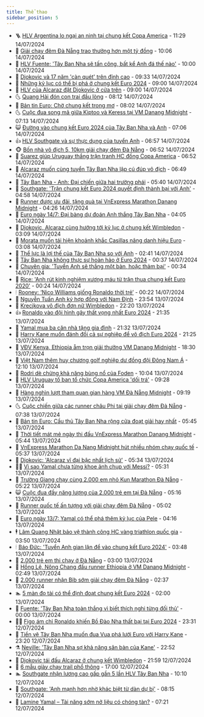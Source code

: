```yaml
---
title: Thể thao
sidebar_position: 5
---
```


<!-- vnexpress-the-thao:START -->
- 🪜 [HLV Argentina lo ngại an ninh tại chung kết Copa America](https://vnexpress.net/hlv-argentina-lo-ngai-an-ninh-tai-chung-ket-copa-america-4769904.html) - 11:29 14/07/2024
- 🦩 [Giải chạy đêm Đà Nẵng trao thưởng hơn một tỷ đồng](https://vnexpress.net/giai-chay-dem-da-nang-trao-thuong-hon-mot-ty-dong-4769830.html) - 10:06 14/07/2024
- 🧰 [HLV Fuente: &#39;Tây Ban Nha sẽ tấn công, bất kể Anh đá thế nào&#39;](https://vnexpress.net/hlv-fuente-tay-ban-nha-se-tan-cong-bat-ke-anh-da-the-nao-4769855.html) - 10:00 14/07/2024
- 🤗 [Djokovic và 17 năm &#39;càn quét&#39; trên đỉnh cao](https://vnexpress.net/djokovic-va-17-nam-can-quet-tren-dinh-cao-4769868.html) - 09:33 14/07/2024
- 🥳 [Những kỷ lục có thể bị phá ở chung kết Euro 2024](https://vnexpress.net/nhung-ky-luc-co-the-bi-pha-o-chung-ket-euro-2024-4769864.html) - 09:00 14/07/2024
- 🦣 [HLV của Alcaraz đặt Djokovic ở cửa trên](https://vnexpress.net/hlv-cua-alcaraz-dat-djokovic-o-cua-tren-4769816.html) - 09:00 14/07/2024
- 🌜 [Quang Hải đón con trai đầu lòng](https://vnexpress.net/quang-hai-don-con-trai-dau-long-4769862.html) - 08:12 14/07/2024
- 🫶 [Bản tin Euro: Chờ chung kết trong mơ](https://vnexpress.net/ban-tin-euro-cho-chung-ket-trong-mo-4769860.html) - 08:02 14/07/2024
- 🌜 [Cuộc đua song mã giữa Kiptoo và Keress tại VM Danang Midnight](https://vnexpress.net/cuoc-dua-song-ma-giua-kiptoo-va-keress-tai-vm-danang-midnight-4769817.html) - 07:13 14/07/2024
- 😺 [Đường vào chung kết Euro 2024 của Tây Ban Nha và Anh](https://vnexpress.net/duong-vao-chung-ket-euro-2024-cua-tay-ban-nha-va-anh-4769834.html) - 07:06 14/07/2024
- 👍 [HLV Southgate và sự thực dụng của tuyển Anh](https://vnexpress.net/hlv-southgate-va-su-thuc-dung-cua-tuyen-anh-4769687.html) - 06:57 14/07/2024
- 🐵 [Bốn nhà vô địch 5, 10km giải chạy đêm Đà Nẵng](https://vnexpress.net/bon-nha-vo-dich-5-10km-giai-chay-dem-da-nang-4769727.html) - 06:52 14/07/2024
- 💫 [Suarez giúp Uruguay thắng trận tranh HC đồng Copa America](https://vnexpress.net/suarez-giup-uruguay-thang-tran-tranh-hc-dong-copa-america-4769827.html) - 06:52 14/07/2024
- 🦆 [Alcaraz muốn cùng tuyển Tây Ban Nha lập cú đúp vô địch](https://vnexpress.net/alcaraz-muon-cung-tuyen-tay-ban-nha-lap-cu-dup-vo-dich-4769822.html) - 06:49 14/07/2024
- 🙉 [Tây Ban Nha - Anh: Đại chiến giữa hai trường phái](https://vnexpress.net/tay-ban-nha-anh-dai-chien-giua-hai-truong-phai-4769818.html) - 05:40 14/07/2024
- 📝 [Southgate: &#39;Trận chung kết Euro 2024 quyết định thành bại với Anh&#39;](https://vnexpress.net/southgate-tran-chung-ket-euro-2024-quyet-dinh-thanh-bai-voi-anh-4769808.html) - 04:58 14/07/2024
- 💯 [Runner được ưu đãi, tặng quà tại VnExpress Marathon Danang Midnight](https://vnexpress.net/runner-duoc-uu-dai-tang-qua-tai-vnexpress-marathon-danang-midnight-4769696.html) - 04:26 14/07/2024
- 🌈 [Euro ngày 14/7: Đại bàng dự đoán Anh thắng Tây Ban Nha](https://vnexpress.net/euro-ngay-14-7-dai-bang-du-doan-anh-thang-tay-ban-nha-4769769.html) - 04:05 14/07/2024
- 🦩 [Djokovic, Alcaraz cùng hướng tới kỷ lục ở chung kết Wimbledon](https://vnexpress.net/djokovic-alcaraz-cung-huong-toi-ky-luc-o-chung-ket-wimbledon-4769745.html) - 03:09 14/07/2024
- 🐲 [Morata muốn tái hiện khoảnh khắc Casillas nâng danh hiệu Euro](https://vnexpress.net/morata-muon-tai-hien-khoanh-khac-casillas-nang-danh-hieu-euro-4769762.html) - 03:08 14/07/2024
- 🌁 [Thể lực là lợi thế của Tây Ban Nha so với Anh](https://vnexpress.net/the-luc-la-loi-the-cua-tay-ban-nha-so-voi-anh-4769760.html) - 02:41 14/07/2024
- 💯 [Tây Ban Nha không thực sự hoàn hảo ở Euro 2024](https://vnexpress.net/tay-ban-nha-khong-thuc-su-hoan-hao-o-euro-2024-4769712.html) - 00:37 14/07/2024
- 🌝 [Chuyên gia: &#39;Tuyển Anh sẽ thắng một bàn, hoặc thảm bại&#39;](https://vnexpress.net/chuyen-gia-tuyen-anh-se-thang-mot-ban-hoac-tham-bai-4769732.html) - 00:34 14/07/2024
- 🤖 [Rice: &#39;Anh rút kinh nghiệm xương máu từ trận thua chung kết Euro 2020&#39;](https://vnexpress.net/rice-anh-rut-kinh-nghiem-xuong-mau-tu-tran-thua-chung-ket-euro-2020-4765858.html) - 00:24 14/07/2024
- 🕯 [Rooney: ‘Nico Williams giống Ronaldo thời trẻ’](https://vnexpress.net/rooney-nico-williams-giong-ronaldo-thoi-tre-4769718.html) - 00:22 14/07/2024
- 🧰 [Nguyễn Tuấn Anh ký hợp đồng với Nam Định](https://vnexpress.net/nguyen-tuan-anh-ky-hop-dong-voi-nam-dinh-4769713.html) - 23:54 13/07/2024
- 🥳 [Krecjkova vô địch đơn nữ Wimbledon](https://vnexpress.net/krecjkova-vo-dich-don-nu-wimbledon-4769717.html) - 22:20 13/07/2024
- 👍 [Ronaldo vào đội hình gây thất vọng nhất Euro 2024](https://vnexpress.net/ronaldo-vao-doi-hinh-gay-that-vong-nhat-euro-2024-4769710.html) - 21:35 13/07/2024
- 💪 [Yamal mua ba căn nhà tặng gia đình](https://vnexpress.net/yamal-mua-ba-can-nha-tang-gia-dinh-4769708.html) - 21:32 13/07/2024
- 👹 [Harry Kane muốn đánh đổi cả sự nghiệp để vô địch Euro 2024](https://vnexpress.net/harry-kane-muon-danh-doi-ca-su-nghiep-de-vo-dich-euro-2024-4769714.html) - 21:25 13/07/2024
- 🧰 [VĐV Kenya, Ethiopia ẵm trọn giải thưởng VM Danang Midnight](https://vnexpress.net/vdv-kenya-ethiopia-am-tron-giai-thuong-vm-danang-midnight-4769663-tong-thuat.html) - 18:30 13/07/2024
- 🚀 [Việt Nam thêm huy chương golf nghiệp dư đồng đội Đông Nam Á](https://vnexpress.net/viet-nam-them-huy-chuong-golf-nghiep-du-dong-doi-dong-nam-a-4769667.html) - 12:10 13/07/2024
- 🎃 [Rodri dè chừng khả năng bùng nổ của Foden](https://vnexpress.net/rodri-de-chung-kha-nang-bung-no-cua-foden-4769646.html) - 10:04 13/07/2024
- 🧰 [HLV Uruguay tố ban tổ chức Copa America &#39;dối trá&#39;](https://vnexpress.net/hlv-uruguay-to-ban-to-chuc-copa-america-doi-tra-4769640.html) - 09:28 13/07/2024
- 👀 [Hàng nghìn lượt tham quan gian hàng VM Đà Nẵng Midnight](https://vnexpress.net/hang-nghin-luot-tham-quan-gian-hang-vm-da-nang-midnight-4769636.html) - 09:19 13/07/2024
- 🌜 [Cuộc chiến giữa các runner châu Phi tại giải chạy đêm Đà Nẵng](https://vnexpress.net/cuoc-chien-giua-cac-runner-chau-phi-tai-giai-chay-dem-da-nang-4769503.html) - 07:38 13/07/2024
- 🫶 [Bản tin Euro: Cầu thủ Tây Ban Nha rộng cửa đoạt giải hay nhất](https://vnexpress.net/ban-tin-euro-cau-thu-tay-ban-nha-rong-cua-doat-giai-hay-nhat-4769581.html) - 05:45 13/07/2024
- 🦄 [Thời tiết mát mẻ ngày thi đấu VnExpress Marathon Danang Midnight](https://vnexpress.net/thoi-tiet-mat-me-ngay-thi-dau-vnexpress-marathon-danang-midnight-4769591.html) - 05:44 13/07/2024
- 🥳 [VnExpress Marathon Da Nang Midnight hút nhiều nhóm chạy quốc tế](https://vnexpress.net/vnexpress-marathon-da-nang-midnight-hut-nhieu-nhom-chay-quoc-te-4769526.html) - 05:37 13/07/2024
- 🐲 [Djokovic: &#39;Alcaraz vĩ đại bậc nhất lịch sử&#39;](https://vnexpress.net/djokovic-alcaraz-vi-dai-bac-nhat-lich-su-4769592.html) - 05:34 13/07/2024
- 🧑‍🏫 [Vì sao Yamal chưa từng khoe ảnh chụp với Messi?](https://vnexpress.net/vi-sao-yamal-chua-tung-khoe-anh-chup-voi-messi-4769589.html) - 05:31 13/07/2024
- 🤔 [Trường Giang chạy cùng 2.000 em nhỏ Kun Marathon Đà Nẵng](https://vnexpress.net/truong-giang-chay-cung-2-000-em-nho-kun-marathon-da-nang-4769587.html) - 05:22 13/07/2024
- 😺 [Cuộc đua đầy năng lượng của 2.000 trẻ em tại Đà Nẵng](https://vnexpress.net/cuoc-dua-day-nang-luong-cua-2-000-tre-em-tai-da-nang-4769549.html) - 05:16 13/07/2024
- 💪 [Runner quốc tế ấn tượng với giải chạy đêm Đà Nẵng](https://vnexpress.net/runner-quoc-te-an-tuong-voi-giai-chay-dem-da-nang-4769355.html) - 05:02 13/07/2024
- 💼 [Euro ngày 13/7: Yamal có thể phá thêm kỷ lục của Pele](https://vnexpress.net/euro-ngay-13-7-yamal-co-the-pha-them-ky-luc-cua-pele-4769536.html) - 04:16 13/07/2024
- 🕴 [Lâm Quang Nhật bảo vệ thành công HC vàng triathlon quốc gia](https://vnexpress.net/lam-quang-nhat-bao-ve-thanh-cong-hc-vang-triathlon-quoc-gia-4769556.html) - 03:50 13/07/2024
- 🕯 [Báo Đức: &#39;Tuyển Anh gian lận để vào chung kết Euro 2024&#39;](https://vnexpress.net/bao-duc-tuyen-anh-gian-lan-de-vao-chung-ket-euro-2024-4769469.html) - 03:48 13/07/2024
- 📝 [2.000 trẻ em thi chạy ở Đà Nẵng](https://vnexpress.net/2-000-tre-em-thi-chay-o-da-nang-4769533.html) - 03:00 13/07/2024
- 🧐 [Hồng Lệ, Nông Chang đấu runner Ethiopia ở VM Danang Midnight](https://vnexpress.net/hong-le-nong-chang-dau-runner-ethiopia-o-vm-danang-midnight-4769491.html) - 02:49 13/07/2024
- 🙉 [2.000 runner nhận Bib sớm giải chạy đêm Đà Nẵng](https://vnexpress.net/2-000-runner-nhan-bib-som-giai-chay-dem-da-nang-4769422.html) - 02:37 13/07/2024
- 🏊 [5 màn đọ tài có thể định đoạt chung kết Euro 2024](https://vnexpress.net/5-man-do-tai-co-the-dinh-doat-chung-ket-euro-2024-4769479.html) - 02:00 13/07/2024
- 🌊 [Fuente: &#39;Tây Ban Nha toàn thắng vì biết thích nghi từng đối thủ&#39;](https://vnexpress.net/fuente-tay-ban-nha-toan-thang-vi-biet-thich-nghi-tung-doi-thu-4769461.html) - 00:00 13/07/2024
- 👨‍🏫 [Figo ám chỉ Ronaldo khiến Bồ Đào Nha thất bại tại Euro 2024](https://vnexpress.net/figo-am-chi-ronaldo-khien-bo-dao-nha-that-bai-tai-euro-2024-4769457.html) - 23:31 12/07/2024
- 🥷 [Tiền vệ Tây Ban Nha muốn đua Vua phá lưới Euro với Harry Kane](https://vnexpress.net/tien-ve-tay-ban-nha-muon-dua-vua-pha-luoi-euro-voi-harry-kane-4769455.html) - 23:20 12/07/2024
- ⚗️ [Neville: &#39;Tây Ban Nha sợ khả năng săn bàn của Kane&#39;](https://vnexpress.net/neville-tay-ban-nha-so-kha-nang-san-ban-cua-kane-4769453.html) - 22:52 12/07/2024
- 🌮 [Djokovic tái đấu Alcaraz ở chung kết Wimbledon](https://vnexpress.net/djokovic-tai-dau-alcaraz-o-chung-ket-wimbledon-4769451.html) - 21:59 12/07/2024
- 🤩 [6 mẫu giày chạy trail phổ thông](https://vnexpress.net/6-mau-giay-chay-trail-pho-thong-4769318.html) - 17:00 12/07/2024
- 🏊 [Southgate nhận lương cao gấp gần 5 lần HLV Tây Ban Nha](https://vnexpress.net/southgate-nhan-luong-cao-gap-gan-5-lan-hlv-tay-ban-nha-4769266.html) - 10:10 12/07/2024
- 🐎 [Southgate: &#39;Anh mạnh hơn nhờ khác biệt từ dàn dự bị&#39;](https://vnexpress.net/southgate-anh-manh-hon-nho-khac-biet-tu-dan-du-bi-4769293.html) - 08:15 12/07/2024
- 💫 [Lamine Yamal – Tài năng sớm nở liệu có chóng tàn?](https://vnexpress.net/lamine-yamal-tai-nang-som-no-lieu-co-chong-tan-4768757.html) - 07:21 12/07/2024<!-- vnexpress-the-thao:END -->
